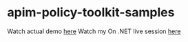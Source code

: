 # apim-policy-toolkit-samples
Watch actual demo [here](https://youtu.be/lZsdCgT-jQ0)
Watch my On .NET live session [here](https://www.youtube.com/live/yBTGHsRdjww?si=78JRkgnfKllzulrv)
